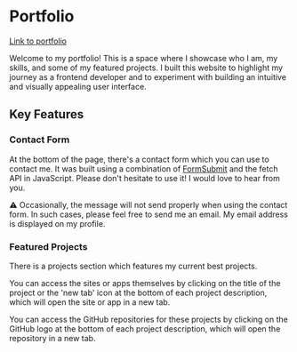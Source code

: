 # Portfolio

[Link to portfolio](https://venusy.github.io/portfolio/)

Welcome to my portfolio! This is a space where I showcase who I am, my skills, 
and some of my featured projects. I built this website to highlight my journey 
as a frontend developer and to experiment with building an intuitive and visually 
appealing user interface.

## Key Features

### Contact Form

At the bottom of the page, there's a contact form which you can use to contact 
me. It was built using a combination of [FormSubmit](https://formsubmit.co/) 
and the fetch API in JavaScript. Please don't hesitate to use it! I would love 
to hear from you.

⚠️ Occasionally, the message will not send properly when using the contact form. 
In such cases, please feel free to send me an email. My email address is 
displayed on my profile.

### Featured Projects

There is a projects section which features my current best projects.

You can access the sites or apps themselves by clicking on the title of the 
project or the 'new tab' icon at the bottom of each project description, which 
will open the site or app in a new tab.

You can access the GitHub repositories for these projects by clicking on the 
GitHub logo at the bottom of each project description, which will open the 
repository in a new tab.